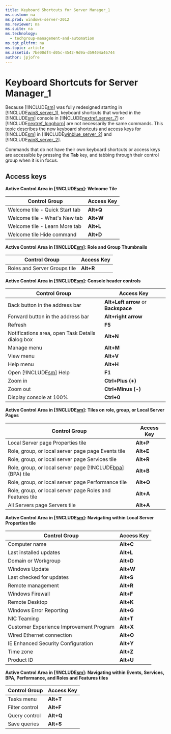 ```yaml
---
title: Keyboard Shortcuts for Server Manager_1
ms.custom: na
ms.prod: windows-server-2012
ms.reviewer: na
ms.suite: na
ms.technology: 
  - techgroup-management-and-automation
ms.tgt_pltfrm: na
ms.topic: article
ms.assetid: 7be00df4-d05c-4542-9d9a-d59404a46744
author: jpjofre
---
```

# Keyboard Shortcuts for Server Manager_1
Because [!INCLUDE[sm](../Token/sm_md.md)] was fully redesigned starting in [!INCLUDE[win8_server_1](../Token/win8_server_1_md.md)], keyboard shortcuts that worked in the [!INCLUDE[sm](../Token/sm_md.md)] console in [!INCLUDE[nextref_server_7](../Token/nextref_server_7_md.md)] or [!INCLUDE[nextref_longhorn](../Token/nextref_longhorn_md.md)] are not necessarily the same commands. This topic describes the new keyboard shortcuts and access keys for [!INCLUDE[sm](../Token/sm_md.md)] in [!INCLUDE[winblue_server_2](../Token/winblue_server_2_md.md)] and [!INCLUDE[win8_server_2](../Token/win8_server_2_md.md)].  
  
Commands that do not have their own keyboard shortcuts or access keys are accessible by pressing the **Tab** key, and tabbing through their control group when it is in focus.  
  
## Access keys  
**Active Control Area in [!INCLUDE[sm](../Token/sm_md.md)]: Welcome Tile**  
  
|Control Group|Access Key|  
|-----------------|--------------|  
|Welcome tile \- Quick Start tab|**Alt\+Q**|  
|Welcome tile \- What's New tab|**Alt\+W**|  
|Welcome tile \- Learn More tab|**Alt\+L**|  
|Welcome tile Hide command|**Alt\+D**|  
  
**Active Control Area in [!INCLUDE[sm](../Token/sm_md.md)]: Role and Group Thumbnails**  
  
|Control Group|Access Key|  
|-----------------|--------------|  
|Roles and Server Groups tile|**Alt\+R**|  
  
**Active Control Area in [!INCLUDE[sm](../Token/sm_md.md)]: Console header controls**  
  
|Control Group|Access Key|  
|-----------------|--------------|  
|Back button in the address bar|**Alt\+Left arrow** or **Backspace**|  
|Forward button in the address bar|**Alt\+right arrow**|  
|Refresh|**F5**|  
|Notifications area, open Task Details dialog box|**Alt\+N**|  
|Manage menu|**Alt\+M**|  
|View menu|**Alt\+V**|  
|Help menu|**Alt\+H**|  
|Open [!INCLUDE[sm](../Token/sm_md.md)] Help|**F1**|  
|Zoom in|**Ctrl\+Plus \(\+\)**|  
|Zoom out|**Ctrl\+Minus \(\-\)**|  
|Display console at 100%|**Ctrl\+0**|  
  
**Active Control Area in [!INCLUDE[sm](../Token/sm_md.md)]: Tiles on role, group, or Local Server Pages**  
  
|Control Group|Access Key|  
|-----------------|--------------|  
|Local Server page Properties tile|**Alt\+P**|  
|Role, group, or local server page page Events tile|**Alt\+E**|  
|Role, group, or local server page Services tile|**Alt\+R**|  
|Role, group, or local server page [!INCLUDE[bpa](../Token/bpa_md.md)] \(BPA\) tile|**Alt\+B**|  
|Role, group, or local server page Performance tile|**Alt\+O**|  
|Role, group, or local server page Roles and Features tile|**Alt\+A**|  
|All Servers page Servers tile|**Alt\+A**|  
  
**Active Control Area in [!INCLUDE[sm](../Token/sm_md.md)]: Navigating within Local Server Properties tile**  
  
|Control Group|Access Key|  
|-----------------|--------------|  
|Computer name|**Alt\+C**|  
|Last installed updates|**Alt\+L**|  
|Domain or Workgroup|**Alt\+D**|  
|Windows Update|**Alt\+W**|  
|Last checked for updates|**Alt\+S**|  
|Remote management|**Alt\+R**|  
|Windows Firewall|**Alt\+F**|  
|Remote Desktop|**Alt\+K**|  
|Windows Error Reporting|**Alt\+G**|  
|NIC Teaming|**Alt\+T**|  
|Customer Experience Improvement Program|**Alt\+X**|  
|Wired Ethernet connection|**Alt\+O**|  
|IE Enhanced Security Configuration|**Alt\+Y**|  
|Time zone|**Alt\+Z**|  
|Product ID|**Alt\+U**|  
  
**Active Control Area in [!INCLUDE[sm](../Token/sm_md.md)]: Navigating within Events, Services, BPA, Performance, and Roles and Features tiles**  
  
|Control Group|Access Key|  
|-----------------|--------------|  
|Tasks menu|**Alt\+T**|  
|Filter control|**Alt\+F**|  
|Query control|**Alt\+Q**|  
|Save queries|**Alt\+S**|  
  
